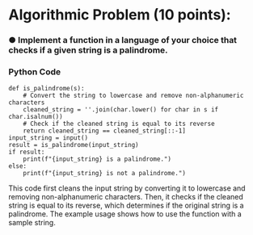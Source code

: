 # Algorithmic Problem (10 points):

### ● Implement a function in a language of your choice that checks if a given string is a palindrome.

### Python Code

```
def is_palindrome(s):
    # Convert the string to lowercase and remove non-alphanumeric characters
    cleaned_string = ''.join(char.lower() for char in s if char.isalnum())
    # Check if the cleaned string is equal to its reverse
    return cleaned_string == cleaned_string[::-1]
input_string = input()
result = is_palindrome(input_string)
if result:
    print(f"{input_string} is a palindrome.")
else:
    print(f"{input_string} is not a palindrome.")
```

This code first cleans the input string by converting it to lowercase and removing non-alphanumeric characters. Then, it checks if the cleaned string is equal to its reverse, which determines if the original string is a palindrome. The example usage shows how to use the function with a sample string.
